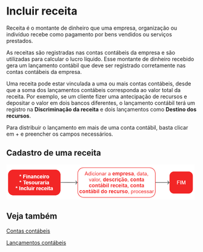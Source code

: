 # Incluir receita

Receita é o montante de dinheiro que uma empresa, organização ou indivíduo recebe como pagamento por bens vendidos ou serviços prestados.

As receitas são registradas nas contas contábeis da empresa e são utilizadas para calcular o lucro líquido. Esse montante de dinheiro recebido gera um lançamento contábil que deve ser registrado corretamente nas contas contábeis da empresa.

Uma receita pode estar vinculada a uma ou mais contas contábeis, desde que a soma dos lançamentos contábeis corresponda ao valor total da receita. Por exemplo, se um cliente fizer uma antecipação de recursos e depositar o valor em dois bancos diferentes, o lançamento contábil terá um registro na **Discriminação da receita** e dois lançamentos como **Destino dos recursos**.

Para distribuir o lançamento em mais de uma conta contábil, basta clicar em + e preencher os campos necessários.

## Cadastro de uma receita

![Receita](revenueOpCreate.png)

## Veja também

[Contas contábeis](/accounting/account)

[Lançamentos contábeis](/accounting/journalEntry)